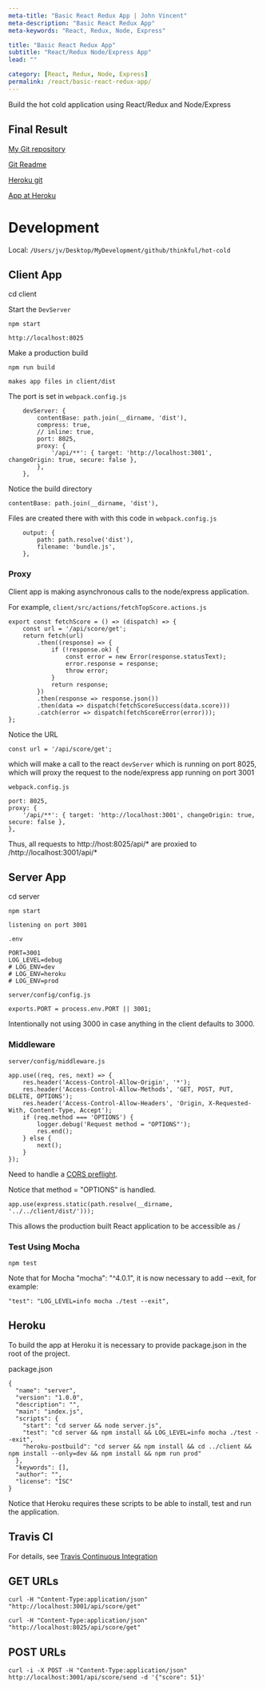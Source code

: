 ```yaml
---
meta-title: "Basic React Redux App | John Vincent"
meta-description: "Basic React Redux App"
meta-keywords: "React, Redux, Node, Express"

title: "Basic React Redux App"
subtitle: "React/Redux Node/Express App"
lead: ""

category: [React, Redux, Node, Express]
permalink: /react/basic-react-redux-app/
---
```


Build the hot cold application using React/Redux and Node/Express

<!-- end -->

## Final Result

[My Git repository](https://github.com/johnvincentio/hot-cold)

[Git Readme](https://github.com/johnvincentio/hot-cold/blob/master/README.md)

[Heroku git](https://git.heroku.com/johnvincentio-hot-cold.git)

[App at Heroku](https://johnvincentio-hot-cold.herokuapp.com/)

# Development

Local: `/Users/jv/Desktop/MyDevelopment/github/thinkful/hot-cold`

## Client App

cd client

Start the `DevServer`

```
npm start

http://localhost:8025
```

Make a production build

```
npm run build

makes app files in client/dist
```

The port is set in `webpack.config.js`

```
	devServer: {
		contentBase: path.join(__dirname, 'dist'),
		compress: true,
		// inline: true,
		port: 8025,
		proxy: {
			'/api/**': { target: 'http://localhost:3001', changeOrigin: true, secure: false },
		},
	},
```

Notice the build directory

```
contentBase: path.join(__dirname, 'dist'),
```


Files are created there with with this code in `webpack.config.js`

```
	output: {
		path: path.resolve('dist'),
		filename: 'bundle.js',
	},
```

### Proxy

Client app is making asynchronous calls to the node/express application.

For example, `client/src/actions/fetchTopScore.actions.js`

```
export const fetchScore = () => (dispatch) => {
	const url = '/api/score/get';
	return fetch(url)
		.then((response) => {
			if (!response.ok) {
				const error = new Error(response.statusText);
				error.response = response;
				throw error;
			}
			return response;
		})
		.then(response => response.json())
		.then(data => dispatch(fetchScoreSuccess(data.score)))
		.catch(error => dispatch(fetchScoreError(error)));
};
```

Notice the URL

```
const url = '/api/score/get';
```

which will make a call to the react `devServer` which is running on port 8025, which will proxy the request to the node/express app running on port 3001

`webpack.config.js`

```
port: 8025,
proxy: {
	'/api/**': { target: 'http://localhost:3001', changeOrigin: true, secure: false },
},
```

Thus, all requests to http://host:8025/api/* are proxied to /http://localhost:3001/api/*

## Server App

cd server

```
npm start

listening on port 3001
```

`.env`

```
PORT=3001
LOG_LEVEL=debug
# LOG_ENV=dev
# LOG_ENV=heroku
# LOG_ENV=prod
```

`server/config/config.js`

```
exports.PORT = process.env.PORT || 3001;
```

Intentionally not using 3000 in case anything in the client defaults to 3000.

### Middleware

`server/config/middleware.js`

```
app.use((req, res, next) => {
	res.header('Access-Control-Allow-Origin', '*');
	res.header('Access-Control-Allow-Methods', 'GET, POST, PUT, DELETE, OPTIONS');
	res.header('Access-Control-Allow-Headers', 'Origin, X-Requested-With, Content-Type, Accept');
	if (req.method === 'OPTIONS') {
		logger.debug('Request method = "OPTIONS"');
		res.end();
	} else {
		next();
	}
});
```

Need to handle a [CORS preflight](https://developer.mozilla.org/en-US/docs/Web/HTTP/CORS).

Notice that method = "OPTIONS" is handled.

```
app.use(express.static(path.resolve(__dirname, '../../client/dist/')));
```

This allows the production built React application to be accessible as /

### Test Using Mocha

```
npm test
```

Note that for Mocha "mocha": "^4.0.1", it is now necessary to add --exit, for example:

```
"test": "LOG_LEVEL=info mocha ./test --exit",
```

## Heroku

To build the app at Heroku it is necessary to provide package.json in the root of the project.

package.json

```
{
  "name": "server",
  "version": "1.0.0",
  "description": "",
  "main": "index.js",
  "scripts": {
    "start": "cd server && node server.js",
	"test": "cd server && npm install && LOG_LEVEL=info mocha ./test --exit",
	"heroku-postbuild": "cd server && npm install && cd ../client && npm install --only=dev && npm install && npm run prod"
  },
  "keywords": [],
  "author": "",
  "license": "ISC"
}
```

Notice that Heroku requires these scripts to be able to install, test and run the application.

## Travis CI

For details, see [Travis Continuous Integration](/general/travis-heroku-ci/)

## GET URLs

```
curl -H "Content-Type:application/json" "http://localhost:3001/api/score/get" 

curl -H "Content-Type:application/json" "http://localhost:8025/api/score/get" 
```

## POST URLs

```
curl -i -X POST -H "Content-Type:application/json" http://localhost:3001/api/score/send -d '{"score": 51}'
```




